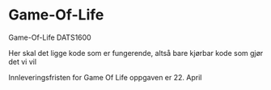 # Game-Of-Life
Game-Of-Life DATS1600

Her skal det ligge kode som er fungerende, altså bare kjørbar kode som gjør det vi vil

Innleveringsfristen for Game Of Life oppgaven er 22. April
